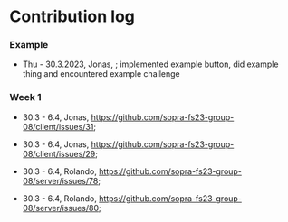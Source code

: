 # Contribution log

### Example
* Thu - 30.3.2023, Jonas, <issue link>; implemented example button, did example thing and encountered example challenge
    
### Week 1
* 30.3 - 6.4, Jonas, https://github.com/sopra-fs23-group-08/client/issues/31;
* 30.3 - 6.4, Jonas, https://github.com/sopra-fs23-group-08/client/issues/29;

* 30.3 - 6.4, Rolando, https://github.com/sopra-fs23-group-08/server/issues/78;
* 30.3 - 6.4, Rolando, https://github.com/sopra-fs23-group-08/server/issues/80;
